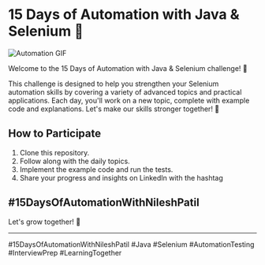 # 15 Days of Automation with Java & Selenium 🚀

![Automation GIF](https://media4.giphy.com/media/v1.Y2lkPTc5MGI3NjExMmQ2aG9lbmZ2em1pYWwydHlrMDFuOXhpaXZqM3Eyc3FqYWYwbnl6OSZlcD12MV9pbnRlcm5hbF9naWZfYnlfaWQmY3Q9Zw/G8a1cgnNNKJs9fjg8g/giphy.gif)

Welcome to the 15 Days of Automation with Java & Selenium challenge! 🎉

This challenge is designed to help you strengthen your Selenium automation skills by covering a variety of advanced topics and practical applications. Each day, you'll work on a new topic, complete with example code and explanations. Let's make our skills stronger together! 💪

## How to Participate
1. Clone this repository.
2. Follow along with the daily topics.
3. Implement the example code and run the tests.
4. Share your progress and insights on LinkedIn with the hashtag 
## #15DaysOfAutomationWithNileshPatil

Let's grow together! 🌱

---

#15DaysOfAutomationWithNileshPatil #Java #Selenium #AutomationTesting #InterviewPrep #LearningTogether